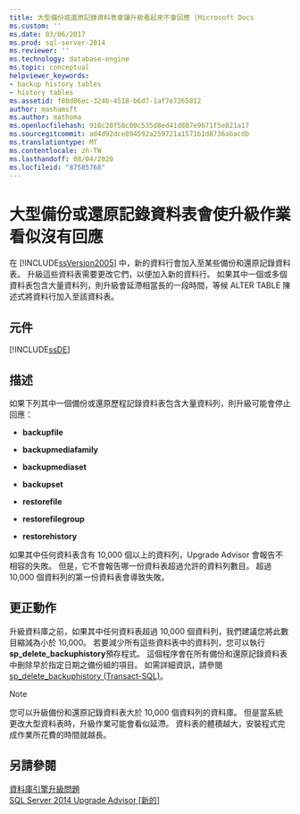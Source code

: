 ```yaml
---
title: 大型備份或還原記錄資料表會讓升級看起來不會回應 |Microsoft Docs
ms.custom: ''
ms.date: 03/06/2017
ms.prod: sql-server-2014
ms.reviewer: ''
ms.technology: database-engine
ms.topic: conceptual
helpviewer_keywords:
- backup history tables
- history tables
ms.assetid: f88d86ec-324b-4518-b6d7-1af7e7265812
author: mashamsft
ms.author: mathoma
ms.openlocfilehash: 918c20f58c00c535d8ed41d887e9671f5e821a17
ms.sourcegitcommit: ad4d92dce894592a259721a1571b1d8736abacdb
ms.translationtype: MT
ms.contentlocale: zh-TW
ms.lasthandoff: 08/04/2020
ms.locfileid: "87585768"
---
```

# <a name="large-backup-or-restore-history-tables-make-upgrade-appear-to-not-respond"></a>大型備份或還原記錄資料表會使升級作業看似沒有回應
  在 [!INCLUDE[ssVersion2005](../../includes/ssversion2005-md.md)] 中，新的資料行會加入至某些備份和還原記錄資料表。 升級這些資料表需要更改它們，以便加入新的資料行。 如果其中一個或多個資料表包含大量資料列，則升級會延滯相當長的一段時間，等候 ALTER TABLE 陳述式將資料行加入至該資料表。  
  
## <a name="component"></a>元件  
 [!INCLUDE[ssDE](../../includes/ssde-md.md)]  
  
## <a name="description"></a>描述  
 如果下列其中一個備份或還原歷程記錄資料表包含大量資料列，則升級可能會停止回應：  
  
-   **backupfile**  
  
-   **backupmediafamily**  
  
-   **backupmediaset**  
  
-   **backupset**  
  
-   **restorefile**  
  
-   **restorefilegroup**  
  
-   **restorehistory**  
  
 如果其中任何資料表含有 10,000 個以上的資料列，Upgrade Advisor 會報告不相容的失敗。 但是，它不會報告哪一份資料表超過允許的資料列數目。 超過 10,000 個資料列的第一份資料表會導致失敗。  
  
## <a name="corrective-action"></a>更正動作  
 升級資料庫之前，如果其中任何資料表超過 10,000 個資料列，我們建議您將此數目縮減為小於 10,000。 若要減少所有這些資料表中的資料列，您可以執行**sp_delete_backuphistory**預存程式。 這個程序會在所有備份和還原記錄資料表中刪除早於指定日期之備份組的項目。 如需詳細資訊，請參閱 [sp_delete_backuphistory &#40;Transact-SQL&#41;](/sql/relational-databases/system-stored-procedures/sp-delete-backuphistory-transact-sql)。  
  
> [!NOTE]  
>  您可以升級備份和還原記錄資料表大於 10,000 個資料列的資料庫。 但是當系統更改大型資料表時，升級作業可能會看似延滯。 資料表的體積越大，安裝程式完成作業所花費的時間就越長。  
  
## <a name="see-also"></a>另請參閱  
 [資料庫引擎升級問題](../../../2014/sql-server/install/database-engine-upgrade-issues.md)   
 [SQL Server 2014 Upgrade Advisor &#91;新的&#93;](sql-server-2014-upgrade-advisor.md)  
  
  
